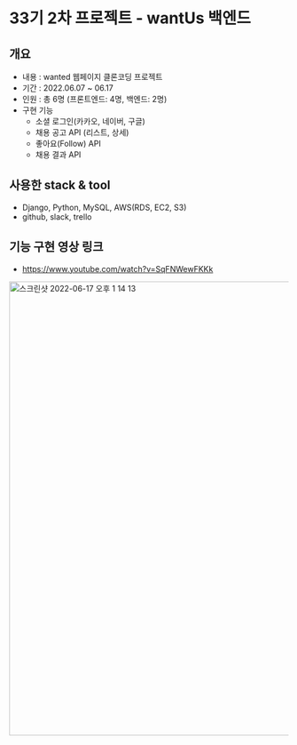 # 33기 2차 프로젝트 - wantUs 백엔드



## 개요 

- 내용 : wanted 웹페이지 클론코딩 프로젝트
- 기간 : 2022.06.07 ~ 06.17
- 인원 : 총 6명 (프론트엔드: 4명, 백엔드: 2명)
- 구현 기능
  - 소셜 로그인(카카오, 네이버, 구글)
  - 채용 공고 API (리스트, 상세)
  - 좋아요(Follow) API
  - 채용 결과 API

## 사용한 stack & tool
- Django, Python, MySQL, AWS(RDS, EC2, S3)
- github, slack, trello

## 기능 구현 영상 링크
- https://www.youtube.com/watch?v=SqFNWewFKKk

<img width="817" alt="스크린샷 2022-06-17 오후 1 14 13" src="https://user-images.githubusercontent.com/101119985/174223646-c11b401e-57c9-4a93-afe6-114b1a59674f.png">

